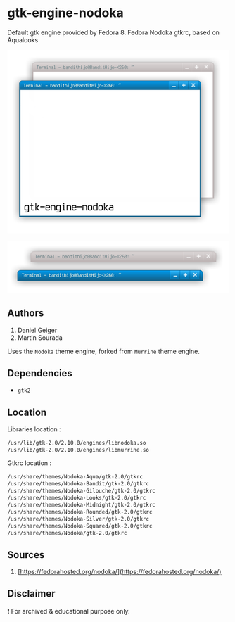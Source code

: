 # gtk-engine-nodoka

Default gtk engine provided by Fedora 8. Fedora Nodoka gtkrc, based on Aqualooks

![gambar_01](/ScreenShot/window_01.png)

![gambar_01](/ScreenShot/window_02.png)

## Authors
1. Daniel Geiger
2. Martin Sourada

Uses the `Nodoka` theme engine, forked from `Murrine` theme engine.

## Dependencies
* `gtk2`

## Location
Libraries location :

    /usr/lib/gtk-2.0/2.10.0/engines/libnodoka.so
    /usr/lib/gtk-2.0/2.10.0/engines/libmurrine.so

Gtkrc location :

    /usr/share/themes/Nodoka-Aqua/gtk-2.0/gtkrc
    /usr/share/themes/Nodoka-Bandit/gtk-2.0/gtkrc
    /usr/share/themes/Nodoka-Gilouche/gtk-2.0/gtkrc
    /usr/share/themes/Nodoka-Looks/gtk-2.0/gtkrc
    /usr/share/themes/Nodoka-Midnight/gtk-2.0/gtkrc
    /usr/share/themes/Nodoka-Rounded/gtk-2.0/gtkrc
    /usr/share/themes/Nodoka-Silver/gtk-2.0/gtkrc
    /usr/share/themes/Nodoka-Squared/gtk-2.0/gtkrc
    /usr/share/themes/Nodoka/gtk-2.0/gtkrc

## Sources
1. [https://fedorahosted.org/nodoka/](https://fedorahosted.org/nodoka/)

## Disclaimer
:exclamation: For archived & educational purpose only.
